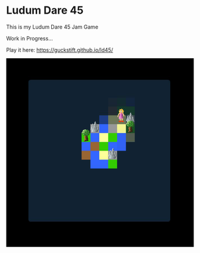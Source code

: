 # Ludum Dare 45

This is my Ludum Dare 45 Jam Game

Work in Progress...

Play it here:
https://guckstift.github.io/ld45/

![Work in Progress](doc/wip3.jpg)

